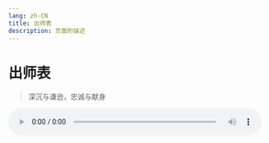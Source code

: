 ```yaml
---
lang: zh-CN
title: 出师表
description: 页面的描述
---
```


# 出师表

> 深沉与谦逊，忠诚与献身

<audio ref="audioPlayer" controls id="csb-audioPlayer">
    <source src="https://oss-xuxin.oss-cn-beijing.aliyuncs.com/blog/music/%E5%87%BA%E5%B8%88%E8%A1%A8.mp3" type="audio/mp3">
</audio>

<div id="csb-lyricsDisplay">

</div>


<script>
export default {
  name: '出师表',
  data(){
    return {
    };
  },
  methods: {
    playAudio(time) {
        this.$refs.audioPlayer.currentTime = time;
        this.$refs.audioPlayer.play();
    },
  },
  mounted() {
      const audioPlayer = document.getElementById('csb-audioPlayer');
      const lyrics = [
            { time: -1, text: "<p>" },
            { time: 0, text: "先帝创业未半而中道崩殂，" },
            { time: 9, text: "今天下三分，" },
            { time: 11, text: "益州疲弊，" },
            { time: 13, text: "此诚危急存亡之秋也。" },
            { time: 18, text: "然侍卫之臣不懈于内，" },
            { time: 21, text: "忠志之士忘身于外者，" },
            { time: 24, text: "盖追先帝之殊遇，" },
            { time: 26, text: "欲报之于陛下也。" },
            { time: 30, text: "诚宜开张圣听，" },
            { time: 33, text: "以光先帝遗德，" },
            { time: -1, text: "<code>" },
            { time: 35, text: "恢弘志士之气" },
            { time: -1, text: "</code>，" },
            { time: -1, text: "<code>" },
            { time: 37, text: "不宜妄自菲薄，引喻失义，以塞忠谏之路也" },
            { time: -1, text: "</code>。" },
            { time: -1, text: "</p>" },
            { time: -1, text: "<p>" },
            { time: 45, text: "宫中府中，" },
            { time: 47, text: "俱为一体，" },
            { time: 49, text: "陟罚臧否，" },
            { time: 51, text: "不宜异同。" },
            { time: 53, text: "若有作奸犯科及为忠善者，" },
            { time: 56, text: "宜付有司论其刑赏，" },
            { time: 59, text: "以昭陛下平明之理，" },
            { time: -1, text: "<code>" },
            { time: 62, text: "不宜偏私，使内外异法也" },
            { time: -1, text: "</code>。" },
            { time: -1, text: "</p>" },
            { time: -1, text: "<p>" },
            { time: 67, text: "侍中、侍郎郭攸之、费祎、董允等，" },
            { time: 72, text: "此皆良实，" },
            { time: 74, text: "志虑忠纯，" },
            { time: 75, text: "是以先帝简拔以遗陛下。" },
            { time: 79, text: "愚以为宫中之事，" },
            { time: 81, text: "事无大小，" },
            { time: 83, text: "悉以咨之，" },
            { time: 84, text: "然后施行，" },
            { time: 86, text: "必能裨补阙漏，" },
            { time: 87, text: "有所广益。" },
            { time: -1, text: "</p>" },
            { time: -1, text: "<p>" },
            { time: 90, text: "将军向宠，" },
            { time: 92, text: "性行淑均，" },
            { time: 94, text: "晓畅军事，" },
            { time: 96, text: "试用于昔日，" },
            { time: 97, text: "先帝称之曰能，" },
            { time: 99, text: "是以众议举宠为督。" },
            { time: 102, text: "愚以为营中之事，" },
            { time: 105, text: "悉以咨之，" },
            { time: 107, text: "必能使行阵和睦，" },
            { time: 108, text: "优劣得所。" },
            { time: -1, text: "</p>" },
            { time: -1, text: "<p>" },
            { time: -1, text: "<code>" },
            { time: 111, text: "亲贤臣，远小人，此先汉所以兴隆也" },
            { time: -1, text: "</code>；" },
            { time: -1, text: "<code>" },
            { time: 118, text: "亲小人，远贤臣，此后汉所以倾颓也" },
            { time: -1, text: "</code>。" },
            { time: 124, text: "先帝在时，" },
            { time: 126, text: "每与臣论此事，" },
            { time: 127, text: "未尝不叹息痛恨于桓、灵也。" },
            { time: 132, text: "侍中、尚书、长史、参军，" },
            { time: 136, text: "此悉贞良死节之臣，" },
            { time: 139, text: "愿陛下亲之信之，" },
            { time: 141, text: "则汉室之隆，" },
            { time: 143, text: "可计日而待也。" },
            { time: -1, text: "</p>" },
            { time: -1, text: "<p>" },
            { time: 147, text: "臣本布衣，" },
            { time: 149, text: "躬耕于南阳，" },
            { time: 152, text: "苟全性命于乱世，" },
            { time: 155, text: "不求闻达于诸侯。" },
            { time: 157, text: "先帝不以臣卑鄙，" },
            { time: 160, text: "猥自枉屈，" },
            { time: 162, text: "三顾臣于草庐之中，" },
            { time: 165, text: "咨臣以当世之事，" },
            { time: 167, text: "由是感激，" },
            { time: 169, text: "遂许先帝以驱驰。" },
            { time: 173, text: "后值倾覆，" },
            { time: 175, text: "受任于败军之际，" },
            { time: 177, text: "奉命于危难之间，" },
            { time: 180, text: "尔来二十有一年矣。" },
            { time: -1, text: "</p>" },
            { time: -1, text: "<p>" },
            { time: 185, text: "先帝知臣谨慎，" },
            { time: 188, text: "故临崩寄臣以大事也。" },
            { time: 191, text: "受命以来，" },
            { time: 193, text: "夙夜忧叹，" },
            { time: 194, text: "恐托付不效，" },
            { time: 196, text: "以伤先帝之明，" },
            { time: 199, text: "故五月渡泸，" },
            { time: 200, text: "深入不毛。" },
            { time: 202, text: "今南方已定，" },
            { time: 204, text: "兵甲已足，" },
            { time: 206, text: "当奖率三军，" },
            { time: 207, text: "北定中原，" },
            { time: 209, text: "庶竭驽钝，" },
            { time: 210, text: "攘除奸凶，" },
            { time: 212, text: "兴复汉室，" },
            { time: 214, text: "还于旧都。" },
            { time: 217, text: "此臣所以报先帝而忠陛下之职分也。" },
            { time: 223, text: "至于斟酌损益，" },
            { time: 225, text: "进尽忠言，" },
            { time: 227, text: "则攸之、祎、允之任也。" },
            { time: -1, text: "</p>" },
            { time: -1, text: "<p>" },
            { time: 233, text: "愿陛下托臣以讨贼兴复之效，" },
            { time: 237, text: "不效，则治臣之罪，" },
            { time: 240, text: "以告先帝之灵。" },
            { time: 242, text: "若无兴德之言，" },
            { time: 244, text: "则责攸之、祎、允等之慢，" },
            { time: 248, text: "以彰其咎；" },
            { time: 250, text: "陛下亦宜自谋，" },
            { time: 253, text: "以咨诹善道，" },
            { time: -1, text: "<code>" },
            { time: 254, text: "察纳雅言" },
            { time: -1, text: "</code>，" },
            { time: 256, text: "深追先帝遗诏，" },
            { time: 259, text: "臣不胜受恩感激。" },
            { time: -1, text: "</p>" },
            { time: -1, text: "<p>" },
            { time: 264, text: "今当远离，" },
            { time: 266, text: "临表涕零，" },
            { time: 268, text: "不知所言。" },
            { time: -1, text: "</p>" },
        ];
      const lyricsDisplay = document.getElementById('csb-lyricsDisplay');
      let body = '';
      lyrics.forEach(lyric => {
            if(lyric.time === -1){
                body += lyric.text;
                return;
            }
            body += `<span time=${lyric.time}>${lyric.text}</span>`;
        });
      lyricsDisplay.innerHTML = body;
      const spans = Array.from(lyricsDisplay.getElementsByTagName('span'))
            .filter(span => parseFloat(span.getAttribute('time')) !== -1);

      const onSpanClick = (event) => {
          const span = event.target;
          const time = parseFloat(span.getAttribute('time'));
          if (!isNaN(time)) {
              audioPlayer.currentTime = time;
              audioPlayer.play();
          }
      };
      spans.forEach(span => {
          span.addEventListener('click', onSpanClick);
      });

      let lastHighlightedIndex = -1;
      const updateLyrics = () => {
          const currentTime = audioPlayer.currentTime;
          let newHighlightedIndex = -1;
          for (let i = 0; i < spans.length; i++) {
              const time = parseFloat(spans[i].getAttribute('time'));
              if (currentTime >= time) {
                  newHighlightedIndex = i;
              } else {
                  break; 
              }
          }
          if (newHighlightedIndex !== lastHighlightedIndex) {
              if (lastHighlightedIndex >= 0) {
                  spans[lastHighlightedIndex].classList.remove('highlight');
              }
              if (newHighlightedIndex >= 0) {
                  spans[newHighlightedIndex].classList.add('highlight');
              }
              lastHighlightedIndex = newHighlightedIndex;
          }
      };
      audioPlayer.addEventListener('timeupdate', updateLyrics);
  }
}
</script>

<style>
#csb-audioPlayer {
     width: 100%;
     display: block;
     margin: 0 auto;
     border: none;
     outline: none;
}
#csb-lyricsDisplay .highlight{
    color: var(--c-brand) !important;
}
</style>

<Comment></Comment>
